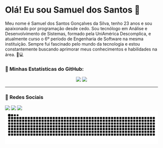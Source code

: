 <h1>Olá! Eu sou Samuel dos Santos 👋</h1>

Meu nome é Samuel dos Santos Gonçalves da Silva, tenho 23 anos e sou apaixonado por programação desde cedo. Sou tecnólogo em Análise e Desenvolvimento de Sistemas, formado pela UniAmérica Descomplica, e atualmente curso o 6º período de Engenharia de Software na mesma instituição. Sempre fui fascinado pelo mundo da tecnologia e estou constantemente buscando aprimorar meus conhecimentos e habilidades na área. 🚀💻

### 🚀 Minhas Estatísticas do GitHub:

<p align="center">
  <img 
    width="49%" 
    src="https://github-readme-stats.vercel.app/api?username=SamGoncalves&show_icons=true&theme=dark" 
  />
  <img 
    width="49%" 
    src="https://github-readme-stats.vercel.app/api/top-langs/?username=SamGoncalves&layout=compact&theme=dark" 
  />
</p>


---

### 📌 **Redes Sociais**
<div>
   <a href="https://discord.com/mclovin7581" target="_blank"><img src="https://img.shields.io/badge/Discord-7289DA?style=for-the-badge&logo=discord&logoColor=white"></a> 
  <a href = "mailto:samuelsantos2021@protonmail.com"><img src="https://img.shields.io/badge/ProtonMail-8B89CC?style=for-the-badge&logo=protonmail&logoColor=white" target="_blank"></a>
  <a href="https://www.linkedin.com/in/samuel-dos-santos-3a2040241/" target="_blank"><img src="https://img.shields.io/badge/-LinkedIn-%230077B5?style=for-the-badge&logo=linkedin&logoColor=white" target="_blank"></a> 
</div>

<picture>
  <source media="(prefers-color-scheme: dark)" srcset="https://raw.githubusercontent.com/SamGoncalves/SamGoncalves/output/github-contribution-grid-snake-dark.svg">
  <source media="(prefers-color-scheme: light)" srcset="https://raw.githubusercontent.com/SamGoncalves/SamGoncalves/output/github-contribution-grid-snake-dark.svg">
  <img align="center" alt="github contribution grid snake animation" src="https://raw.githubusercontent.com/SamGoncalves/SamGoncalves/output/github-contribution-grid-snake.svg">
</picture>
